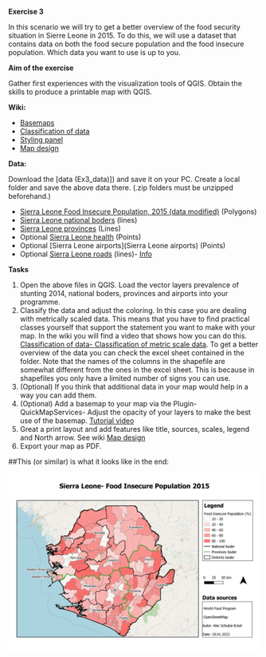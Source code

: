 **Exercise 3**

In this scenario we will try to get a better overview of the food security situation in Sierre Leone in 2015. To do this, we will use a dataset that contains data on both the food secure population and the food insecure population. Which data you want to use is up to you.  
 

**Aim of the exercise**

Gather first experiences with the visualization tools of QGIS.
Obtain the skills to produce a printable map with QGIS.
 

**Wiki:**

- [Basemaps](https://gitlab.com/Alec-SE/gis-in-anticipatory-humanitarian-action/-/wikis/basemaps)
- [Classification of data](https://gitlab.com/Alec-SE/gis-in-anticipatory-humanitarian-action/-/wikis/Classification-of-data)
- [Styling panel](https://gitlab.com/Alec-SE/gis-in-anticipatory-humanitarian-action/-/wikis/Styling-panel)
- [Map design](https://gitlab.com/Alec-SE/gis-in-anticipatory-humanitarian-action/-/wikis/map-design)


**Data:**

Download the [data (Ex3_data)]) and save it on your PC. Create a local folder and save the above data there. (.zip folders must be unzipped beforehand.)


- [Sierra Leone Food Insecure Population, 2015 (data modified)](https://geonode.wfp.org/layers/geonode%3Asle_ica_admin3_recentfoodinsecurity_geonode_20170517) (Polygons) 
- [Sierra Leone national boders](https://data.humdata.org/dataset/geoboundaries-admin-boundaries-for-sierra-leone) (lines)
- [Sierra Leone provinces](https://data.humdata.org/dataset/geoboundaries-admin-boundaries-for-sierra-leone) (Lines)
- Optional [Sierra Leone health](https://data.humdata.org/dataset/sierra-leone-healthsites) (Points)
- Optional [Sierra Leone airports](Sierra Leone airports) (Points) 
- Optional [Sierra Leone roads](https://data.humdata.org/dataset/hotosm_sle_roads) (lines)- [Info](https://wiki.openstreetmap.org/wiki/Key:highway)

**Tasks**
1. Open the above files in QGIS. Load the vector layers prevalence of stunting 2014, national boders, provinces and airports into your programme.
2. Classify the  data and adjust the coloring. In this case you are dealing with metrically scaled data. This means that you have to find practical classes yourself that support the statement you want to make with your map. In the wiki you will find a video that shows how you can do this.  [Classification of data- Classification of metric scale data](https://gitlab.com/Alec-SE/gis-in-anticipatory-humanitarian-action/-/wikis/Classification-of-data). To get a better overview of the data you can check the excel sheet contained in the folder. Note that the names of the columns in the shapefile are somewhat different from the ones in the excel sheet. This is because in shapefiles you only have a limited number of signs you can use. 
3. (Optional) If you think that additional data in your map would help in a way you can add them. 
4. (Optional) Add a basemap to your map via the Plugin- QuickMapServices- Adjust the opacity of your layers to make the best use of the basemap. [Tutorial video]( https://www.youtube.com/watch?v=dTfCOlUxVbo)
5. Great a print layout and add features like title, sources, scales, legend and North arrow. See wiki [Map design](https://gitlab.com/Alec-SE/gis-in-anticipatory-humanitarian-action/-/wikis/map-design) 
6. Export your map as PDF.



##This (or similar) is what it looks like in the end:

![](Exercise_3.png) 

